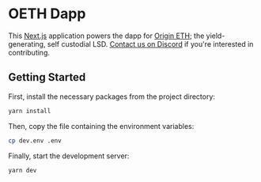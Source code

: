 # OETH Dapp

This [Next.js](https://nextjs.org/) application powers the dapp for [Origin ETH](https://oeth.com); the yield-generating, self custodial LSD. [Contact us on Discord](https://originprotocol.com/discord) if you're interested in contributing.

## Getting Started

First, install the necessary packages from the project directory:

```bash
yarn install
```

Then, copy the file containing the environment variables:

```bash
cp dev.env .env
```

Finally, start the development server:

```bash
yarn dev
```
